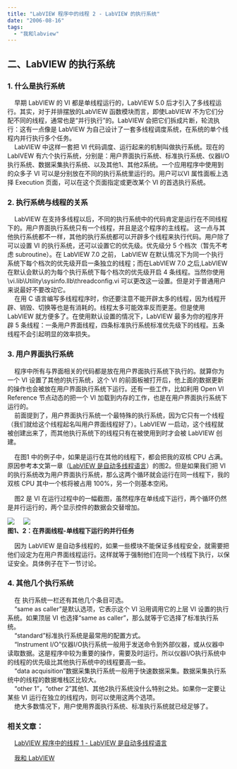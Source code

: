 ```yaml
---
title: "LabVIEW 程序中的线程 2 - LabVIEW 的执行系统"
date: "2006-08-16"
tags: 
  - "我和labview"
---
```


## 二、LabVIEW 的执行系统

### 1\. 什么是执行系统

    早期 LabVIEW 的 VI 都是单线程运行的，LabVIEW 5.0 后才引入了多线程运行。其实，对于并排摆放的LabVIEW 函数模块而言，即使LabVIEW 不为它们分配不同的线程，通常也是“并行执行”的。LabVIEW 会把它们拆成片断，轮流执行：这有一点像是 LabVIEW 为自己设计了一套多线程调度系统，在系统的单个线程内并行执行多个任务。  
    LabVIEW 中这样一套把 VI 代码调度、运行起来的机制叫做执行系统。现在的 LabIVEW 有六个执行系统，分别是：用户界面执行系统、标准执行系统、仪器I/O执行系统、数据采集执行系统、以及其他1、其他2系统。一个应用程序中使用到的众多子 VI 可以是分别放在不同的执行系统里运行的。用户可以VI 属性面板上选择 Execution 页面，可以在这个页面指定或更改某个 VI 的首选执行系统。

### 2\. 执行系统与线程的关系

    LabVIEW 在支持多线程以后，不同的执行系统中的代码肯定是运行在不同线程下的。用户界面执行系统只有一个线程，并且是这个程序的主线程。 这一点与其他执行系统都不一样，其他的执行系统都可以开辟多个线程来执行代码。用户除了可以设置 VI 的执行系统，还可以设置它的优先级。优先级分 5 个档次（暂先不考虑 subroutine）。在 LabVIEW 7.0 之前， LabVIEW 在默认情况下为同一个执行系统下每个档次的优先级开启一条独立的线程；而在LabVIEW 7.0 之后,LabVIEW 在默认会默认的为每个执行系统下每个档次的优先级开启 4 条线程。当然你使用 \\vi.lib\\Utility\\sysinfo.llb\\threadconfig.vi 可以更改这一设置。但是对于普通用户来说最好不要改动它。  
    在用 C 语言编写多线程程序时，你还要注意不能开辟太多的线程，因为线程开辟、销毁、切换等也是有消耗的。线程太多可能效率反而更差。但是使用 LabVIEW 就方便多了。在使用默认设置的情况下，LabVIEW 最多为你的程序开辟 5 条线程：一条用户界面线程，四条标准执行系统标准优先级下的线程。五条线程不会引起明显的效率损失。

### 3\. 用户界面执行系统

    程序中所有与界面相关的代码都是放在用户界面执行系统下执行的。就算你为一个 VI 设置了其他的执行系统，这个 VI 的前面板被打开后，他上面的数据更新的操作也会被放在用户界面执行系统下运行。还有一些工作，比如利用 Open VI Reference 节点动态的把一个 VI 加载到内存的工作，也是在用户界面执行系统下运行的。  
    前面提到了，用户界面执行系统一个最特殊的执行系统，因为它只有一个线程（我们就给这个线程起名叫用户界面线程好了）。LabVIEW 一启动，这个线程就被创建出来了，而其他执行系统下的线程只有在被使用到时才会被 LabVIEW 创建。

    在图1 中的例子中，如果是运行在其他的线程下，都会把我的双核 CPU 占满。原因参考本文第一章（[LabVIEW 是自动多线程语言](http://ruanqizhen.spaces.live.com/blog/cns!5852D4F797C53FB6!1494.entry)）的图2。但是如果我们把 VI 的执行系统改为用户界面执行系统，那么这两个循环就会运行在同一线程下，我的双核 CPU 其中一个核将被占用 100%，另一个则基本空闲。

    图2 是 VI 在运行过程中的一幅截图，虽然程序在单线成下运行，两个循环仍然是并行运行的，两个显示控件的数据会交替增加。

![](http://tkfiles.storage.msn.com/x1pxOYwqu4SjF5G0W4dmEwaKLtSa4ws0-_l23pai0BiY4DDws1qdb68DHUxXjV6GMOGdoDXYj5Ap0ngF8q_21oF73SAJ3rJPJ4RuoaHfO8j8UMtJDNAmWAbv13KeNo8dsfi62n4Ub_qZfpuvrkW_1Nd0Q)     ![](http://tkfiles.storage.msn.com/x1pxOYwqu4SjF5G0W4dmEwaKLtSa4ws0-_l23pai0BiY4AL6nEDpQgqUUxSF54S16Tshasxk8zZRSZrpkmTY9Ud8ekq6qU4KDERcdxhGrEP4p4TU1UUEa-KrnEqLc7e_vGxnDMPdiouHz0OE6ibEMEfBKscqZNTG4Bu)  
**图1、2：在界面线程-单线程下运行的并行任务**

    因为 LabVIEW 是自动多线程的，如果一些模块不能保证多线程安全，就需要把他们设定为在用户界面线程运行。这样就等于强制他们在同一个线程下执行，以保证安全。具体例子在下一节讨论。

### 4\. 其他几个执行系统

    在 执行系统一栏还有其他几个条目可选。  
    “same as caller”是默认选项，它表示这个 VI 沿用调用它的上层 VI 设置的执行系统。如果顶层 VI 也选择“same as caller”，那么就等于它选择了标准执行系统。  
    “standard”标准执行系统是最常用的配置方式。  
    “Instrument I/O”仪器I/O执行系统一般用于发送命令到外部仪器，或从仪器中读取数据。这是程序中较为重要的操作，需要及时运行。所以仪器I/O执行系统中的线程的优先级比其他执行系统中的线程要高一些。  
    “data acquisition”数据采集执行系统一般用于快速数据采集。数据采集执行系统中的线程的数据堆栈区比较大。  
    “other 1”，“other 2”其他1、其他2执行系统没什么特别之处。如果你一定要让某些 VI 运行在独立的线程内，则可以使用这两个选项。  
    绝大多数情况下，用户使用界面执行系统、标准执行系统就已经足够了。

### 相关文章：

    [LabVIEW 程序中的线程 1 - LabVIEW 是自动多线程语言](http://ruanqizhen.spaces.live.com/blog/cns!5852D4F797C53FB6!1494.entry)

    [我和 LabVIEW](http://ruanqizhen.spaces.msn.com/Blog/cns!1pU-rgQVTuuWM1TX8W8PfmDA!1073.entry)
